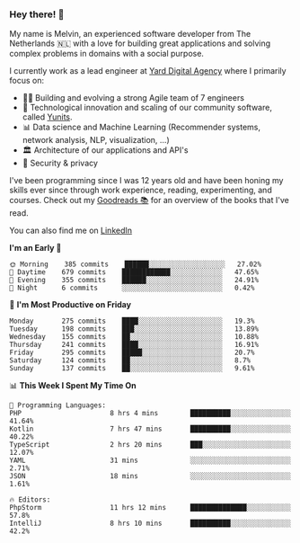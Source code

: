 ### Hey there! 👋

My name is Melvin, an experienced software developer from The Netherlands 🇳🇱 with a love for building great applications and solving complex problems in domains with a social purpose. 

I currently work as a lead engineer at [Yard Digital Agency](https://github.com/yardinternet) where I primarily focus on:

* 👏🏼 Building and evolving a strong Agile team of 7 engineers
* 🚀 Technological innovation and scaling of our community software, called [Yunits](https://www.yunits.com/).
* 📊 Data science and Machine Learning (Recommender systems, network analysis, NLP, visualization, ...)
* 🏛 Architecture of our applications and API's
* 🔐 Security & privacy

I've been programming since I was 12 years old and have been honing my skills ever since through work experience, reading, experimenting, and courses.
Check out my [Goodreads 📚](https://goodreads.com/melvinkoopmans) for an overview of the books that I've read. 

You can also find me on [LinkedIn](https://www.linkedin.com/in/melvinkoopmans)

<!--START_SECTION:waka-->
**I'm an Early 🐤** 

```text
🌞 Morning    385 commits    ██████░░░░░░░░░░░░░░░░░░░   27.02% 
🌆 Daytime    679 commits    ████████████░░░░░░░░░░░░░   47.65% 
🌃 Evening    355 commits    ██████░░░░░░░░░░░░░░░░░░░   24.91% 
🌙 Night      6 commits      ░░░░░░░░░░░░░░░░░░░░░░░░░   0.42%

```
📅 **I'm Most Productive on Friday** 

```text
Monday       275 commits    ████░░░░░░░░░░░░░░░░░░░░░   19.3% 
Tuesday      198 commits    ███░░░░░░░░░░░░░░░░░░░░░░   13.89% 
Wednesday    155 commits    ██░░░░░░░░░░░░░░░░░░░░░░░   10.88% 
Thursday     241 commits    ████░░░░░░░░░░░░░░░░░░░░░   16.91% 
Friday       295 commits    █████░░░░░░░░░░░░░░░░░░░░   20.7% 
Saturday     124 commits    ██░░░░░░░░░░░░░░░░░░░░░░░   8.7% 
Sunday       137 commits    ██░░░░░░░░░░░░░░░░░░░░░░░   9.61%

```


📊 **This Week I Spent My Time On** 

```text
💬 Programming Languages: 
PHP                      8 hrs 4 mins        ██████████░░░░░░░░░░░░░░░   41.64% 
Kotlin                   7 hrs 47 mins       ██████████░░░░░░░░░░░░░░░   40.22% 
TypeScript               2 hrs 20 mins       ███░░░░░░░░░░░░░░░░░░░░░░   12.07% 
YAML                     31 mins             ░░░░░░░░░░░░░░░░░░░░░░░░░   2.71% 
JSON                     18 mins             ░░░░░░░░░░░░░░░░░░░░░░░░░   1.61%

🔥 Editors: 
PhpStorm                 11 hrs 12 mins      ██████████████░░░░░░░░░░░   57.8% 
IntelliJ                 8 hrs 10 mins       ██████████░░░░░░░░░░░░░░░   42.2%

```


<!--END_SECTION:waka-->
